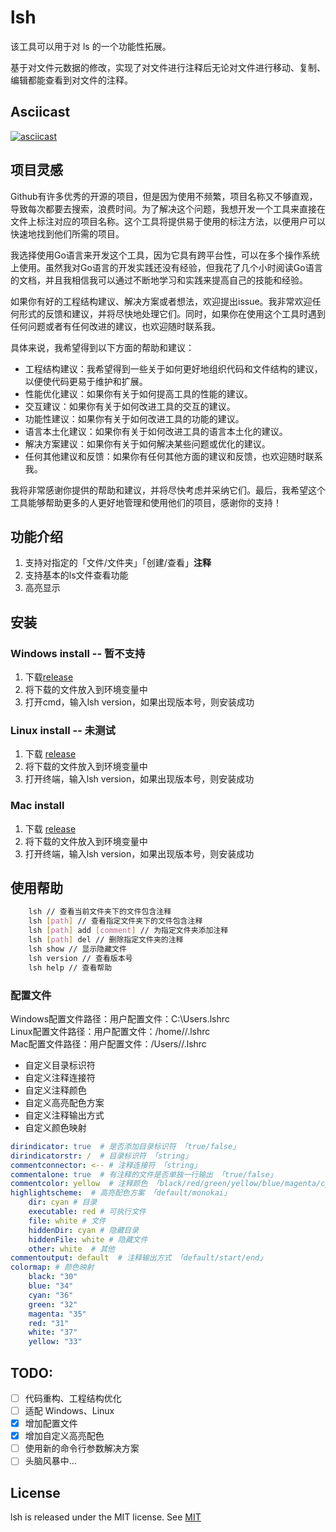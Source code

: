# lsh
该工具可以用于对 ls 的一个功能性拓展。

基于对文件元数据的修改，实现了对文件进行注释后无论对文件进行移动、复制、编辑都能查看到对文件的注释。

## Asciicast
[![asciicast](https://asciinema.org/a/VqC8END8aIy66lIbE0JA9nKSc.svg)](https://asciinema.org/a/VqC8END8aIy66lIbE0JA9nKSc)

## 项目灵感

[//]: # (Github有许多优秀的开源的项目，但是因为使用不频繁，项目名称又不够直观，所以经常会忘记项目的名称，导致每次都要去搜索，浪费时间。之前我都是在很多工具的根目录建立一个 README.md 文件进行标注对应的项目是什么。所以导致我每次都要去阅读一遍 README.md 文件，浪费时间。所以我想到了能不能在文件上直接进行标注，这样就不用去阅读 README.md 文件了。5.30日突发奇想要不我写一个工具来实现这个功能，于是就有了这个项目。)

[//]: # ()
[//]: # (我比较熟悉Python和Java但是为什么选择Go语言？因为Go语言的跨平台性，我可以在Windows、Linux、Mac上都能使用这个工具。所以我看了几个小时的Go语言的文档，然后就有了这个项目。)

[//]: # ()
[//]: # (当然我对GO语言的开发实践还没有经验，如果各位有好的工程结构建议或者解决方案或者想法，欢迎各位提出issue，我会尽快解决。)

Github有许多优秀的开源的项目，但是因为使用不频繁，项目名称又不够直观，导致每次都要去搜索，浪费时间。为了解决这个问题，我想开发一个工具来直接在文件上标注对应的项目名称。这个工具将提供易于使用的标注方法，以便用户可以快速地找到他们所需的项目。

我选择使用Go语言来开发这个工具，因为它具有跨平台性，可以在多个操作系统上使用。虽然我对Go语言的开发实践还没有经验，但我花了几个小时阅读Go语言的文档，并且我相信我可以通过不断地学习和实践来提高自己的技能和经验。

如果你有好的工程结构建议、解决方案或者想法，欢迎提出issue。我非常欢迎任何形式的反馈和建议，并将尽快地处理它们。同时，如果你在使用这个工具时遇到任何问题或者有任何改进的建议，也欢迎随时联系我。

具体来说，我希望得到以下方面的帮助和建议：

- 工程结构建议：我希望得到一些关于如何更好地组织代码和文件结构的建议，以便使代码更易于维护和扩展。
- 性能优化建议：如果你有关于如何提高工具的性能的建议。
- 交互建议：如果你有关于如何改进工具的交互的建议。
- 功能性建议：如果你有关于如何改进工具的功能的建议。
- 语言本土化建议：如果你有关于如何改进工具的语言本土化的建议。
- 解决方案建议：如果你有关于如何解决某些问题或优化的建议。
- 任何其他建议和反馈：如果你有任何其他方面的建议和反馈，也欢迎随时联系我。

我将非常感谢你提供的帮助和建议，并将尽快考虑并采纳它们。最后，我希望这个工具能够帮助更多的人更好地管理和使用他们的项目，感谢你的支持！

## 功能介绍
1. 支持对指定的「文件/文件夹」「创建/查看」**注释**
2. 支持基本的ls文件查看功能
3. 高亮显示

## 安装
### Windows install -- 暂不支持
1. 下载[release]()
2. 将下载的文件放入到环境变量中
3. 打开cmd，输入lsh version，如果出现版本号，则安装成功

### Linux install   -- 未测试
1. 下载 [release]()
2. 将下载的文件放入到环境变量中
3. 打开终端，输入lsh version，如果出现版本号，则安装成功

### Mac install
1. 下载 [release](https://github.com/Hyperia-CN/lsh/releases/download/1.0/lsh_darwin_x86_64)
2. 将下载的文件放入到环境变量中
3. 打开终端，输入lsh version，如果出现版本号，则安装成功

## 使用帮助

```bash
    lsh // 查看当前文件夹下的文件包含注释
    lsh [path] // 查看指定文件夹下的文件包含注释
    lsh [path] add [comment] // 为指定文件夹添加注释
    lsh [path] del // 删除指定文件夹的注释
    lsh show // 显示隐藏文件
    lsh version // 查看版本号
    lsh help // 查看帮助
```

### 配置文件
Windows配置文件路径：用户配置文件：C:\Users<username>\.lshrc  
Linux配置文件路径：用户配置文件：/home/<username>/.lshrc  
Mac配置文件路径：用户配置文件：/Users/<username>/.lshrc

- 自定义目录标识符
- 自定义注释连接符
- 自定义注释颜色
- 自定义高亮配色方案
- 自定义注释输出方式
- 自定义颜色映射

```yaml
dirindicator: true  # 是否添加目录标识符 「true/false」
dirindicatorstr: /  # 目录标识符 「string」
commentconnector: <-- # 注释连接符 「string」
commentalone: true  # 有注释的文件是否单独一行输出 「true/false」
commentcolor: yellow  # 注释颜色 「black/red/green/yellow/blue/magenta/cyan/white」
highlightscheme:  # 高亮配色方案 「default/monokai」
    dir: cyan # 目录
    executable: red # 可执行文件
    file: white # 文件
    hiddenDir: cyan # 隐藏目录
    hiddenFile: white # 隐藏文件
    other: white  # 其他
commentoutput: default  # 注释输出方式 「default/start/end」
colormap: # 颜色映射
    black: "30"
    blue: "34"
    cyan: "36"
    green: "32"
    magenta: "35"
    red: "31"
    white: "37"
    yellow: "33"
```

## TODO: 
- [ ] 代码重构、工程结构优化
- [ ] 适配 Windows、Linux
- [x] 增加配置文件
- [x] 增加自定义高亮配色
- [ ] 使用新的命令行参数解决方案
- [ ] 头脑风暴中...

## License
lsh is released under the MIT license. See [MIT](https://choosealicense.com/licenses/mit/)

